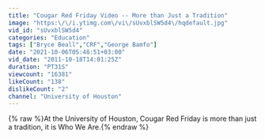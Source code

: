 ```yaml
---
title: "Cougar Red Friday Video -- More than Just a Tradition"
image: "https:\/\/i.ytimg.com\/vi\/sUvxblSW5d4\/hqdefault.jpg"
vid_id: "sUvxblSW5d4"
categories: "Education"
tags: ["Bryce Beall","CRF","George Bamfo"]
date: "2021-10-06T05:48:51+03:00"
vid_date: "2011-10-18T14:01:25Z"
duration: "PT31S"
viewcount: "16381"
likeCount: "138"
dislikeCount: "2"
channel: "University of Houston"
---
```

{% raw %}At the University of Houston, Cougar Red Friday is more than just a tradition, it is Who We Are.{% endraw %}
